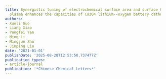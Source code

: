 ```yaml
---
title: Synergistic tuning of electrochemical surface area and surface Co3+ by oxygen
  plasma enhances the capacities of Co3O4 lithium--oxygen battery cathodes
authors:
- Xueli Guo
- Liang Xiao
- Pengfei Yan
- Ming Li
- Mingjun Zhu
- Jinping Liu
date: '2021-01-01'
publishDate: '2025-08-28T12:53:50.737477Z'
publication_types:
- article-journal
publication: '*Chinese Chemical Letters*'
---
```


